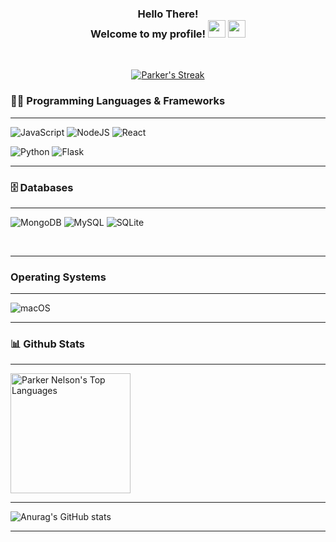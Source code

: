 <h3 align="center">
  Hello There! <br>
  Welcome to my profile!
  <img src="" width="28">
  <img src="https://media.giphy.com/media/hvRJCLFzcasrR4ia7z/giphy.gif" width="28">
</h3>

<!-- Typing SVG by DenverCoder1 - https://github.com/DenverCoder1/readme-typing-svg -->
<br>

<!-- GitHub Readme Streak Stats - https://github.com/DenverCoder1/github-readme-streak-stats -->
<p align="center">
  <a href="https://github.com/pknelson01/github-readme-streak-stats">
    <img title="🔥 Get streak stats for your profile at git.io/streak-stats" alt="Parker's Streak" src="https://github-readme-streak-stats.herokuapp.com/?user=pknelson01&ring=58a6ff&currStreakLabel=white&sideLabels=white&dates=white&border=white&currStreakNum=white&sideNums=white&background=000000&flame=white&theme=dark-smoky&hide_border=false"/>
  </a>
</p>

### 👨‍💻 Programming Languages & Frameworks

--------------------------------------------------------------------------------------------------------------------------
![JavaScript](https://img.shields.io/badge/javascript-%23323330.svg?style=for-the-badge&logo=javascript&logoColor=%23F7DF1E)
![NodeJS](https://img.shields.io/badge/node.js-6DA55F?style=for-the-badge&logo=node.js&logoColor=white)
![React](https://img.shields.io/badge/react-%2320232a.svg?style=for-the-badge&logo=react&logoColor=%2361DAFB)
<!-- ![Bootstrap](https://img.shields.io/badge/bootstrap-%23563D7C.svg?style=for-the-badge&logo=bootstrap&logoColor=white) -->
<!-- ![JWT](https://img.shields.io/badge/JWT-black?style=for-the-badge&logo=JSON%20web%20tokens) -->
<!-- ![React Native](https://img.shields.io/badge/react_native-%2320232a.svg?style=for-the-badge&logo=react&logoColor=%2361DAFB) -->
![Python](https://img.shields.io/badge/python-3670A0?style=for-the-badge&logo=python&logoColor=ffdd54)
![Flask](https://img.shields.io/badge/flask-%23000.svg?style=for-the-badge&logo=flask&logoColor=white)

--------------------------------------------------------------------------------------------------------------------------
### 🗄️ Databases
--------------------------------------------------------------------------------------------------------------------------
![MongoDB](https://img.shields.io/badge/MongoDB-%234ea94b.svg?style=for-the-badge&logo=mongodb&logoColor=white)
![MySQL](https://img.shields.io/badge/mysql-%2300f.svg?style=for-the-badge&logo=mysql&logoColor=white)
![SQLite](https://img.shields.io/badge/sqlite-%2307405e.svg?style=for-the-badge&logo=sqlite&logoColor=white)
<!-- ![Redis](https://img.shields.io/badge/redis-%23DD0031.svg?style=for-the-badge&logo=redis&logoColor=white) -->
<br>

--------------------------------------------------------------------------------------------------------------------------


### Operating Systems
--------------------------------------------------------------------------------------------------------------------------
![macOS](https://img.shields.io/badge/mac%20os-000000?style=for-the-badge&logo=macos&logoColor=F0F0F0)
<br>

--------------------------------------------------------------------------------------------------------------------------
### 📊 Github Stats
--------------------------------------------------------------------------------------------------------------------------

 <img alt="Parker Nelson's Top Languages" src="https://github-readme-stats.vercel.app/api/top-langs/?username=pknelson01&langs_count=8&layout=compact&theme=react&hide_border=false&border=white&bg_color=000000&title_color=58a6ff&icon_color=F8D866&hide=Jupyter%20Notebook" height="192px"/>

--------------------------------------------------------------------------------------------------------------------------

  ![Anurag's GitHub stats](https://github-readme-stats.vercel.app/api?username=pknelson01&show_icons=true&theme=github_dark&bg_color=000000)

--------------------------------------------------------------------------------------------------------------------------
<!--
**pknelson01/pknelson01** is a ✨ _special_ ✨ repository because its `README.md` (this file) appears on your GitHub profile.
Here are some ideas to get you started:
- 🔭 I’m currently working on ...
- 🌱 I’m currently learning ...
- 👯 I’m looking to collaborate on ...
- 🤔 I’m looking for help with ...
- 💬 Ask me about ...
- 📫 How to reach me: ...
- 😄 Pronouns: ...
- ⚡ Fun fact: ...
-->
